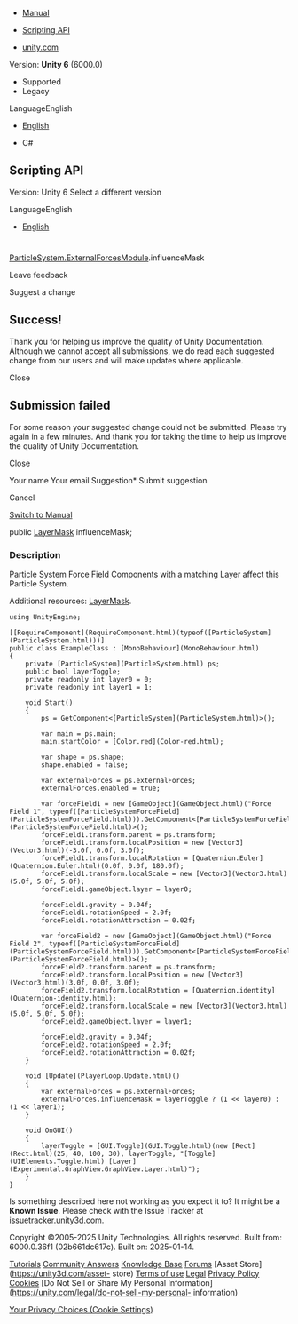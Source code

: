 [ ]()

  * [Manual](../Manual/index.html)
  * [Scripting API](../ScriptReference/index.html)

  * [unity.com](https://unity.com/)

Version: **Unity 6** (6000.0)

  * Supported
  * Legacy

LanguageEnglish

  * [English]()

  * C#

[ ](https://docs.unity3d.com)

## Scripting API

Version: Unity 6 Select a different version

LanguageEnglish

  * [English]()

#
[ParticleSystem.ExternalForcesModule](ParticleSystem.ExternalForcesModule.html).influenceMask

Leave feedback

Suggest a change

## Success!

Thank you for helping us improve the quality of Unity Documentation. Although
we cannot accept all submissions, we do read each suggested change from our
users and will make updates where applicable.

Close

## Submission failed

For some reason your suggested change could not be submitted. Please <a>try
again</a> in a few minutes. And thank you for taking the time to help us
improve the quality of Unity Documentation.

Close

Your name Your email Suggestion* Submit suggestion

Cancel

[Switch to Manual](../Manual/class-ParticleSystem.html "Go to ParticleSystem
Component in the Manual")

public [LayerMask](LayerMask.html) influenceMask;

### Description

Particle System Force Field Components with a matching Layer affect this
Particle System.

Additional resources: [LayerMask](LayerMask.html).

    
    
    using UnityEngine;  
      
    [[RequireComponent](RequireComponent.html)(typeof([ParticleSystem](ParticleSystem.html)))]
    public class ExampleClass : [MonoBehaviour](MonoBehaviour.html)
    {
        private [ParticleSystem](ParticleSystem.html) ps;
        public bool layerToggle;
        private readonly int layer0 = 0;
        private readonly int layer1 = 1;  
      
        void Start()
        {
            ps = GetComponent<[ParticleSystem](ParticleSystem.html)>();  
      
            var main = ps.main;
            main.startColor = [Color.red](Color-red.html);  
      
            var shape = ps.shape;
            shape.enabled = false;  
      
            var externalForces = ps.externalForces;
            externalForces.enabled = true;  
      
            var forceField1 = new [GameObject](GameObject.html)("Force Field 1", typeof([ParticleSystemForceField](ParticleSystemForceField.html))).GetComponent<[ParticleSystemForceField](ParticleSystemForceField.html)>();
            forceField1.transform.parent = ps.transform;
            forceField1.transform.localPosition = new [Vector3](Vector3.html)(-3.0f, 0.0f, 3.0f);
            forceField1.transform.localRotation = [Quaternion.Euler](Quaternion.Euler.html)(0.0f, 0.0f, 180.0f);
            forceField1.transform.localScale = new [Vector3](Vector3.html)(5.0f, 5.0f, 5.0f);
            forceField1.gameObject.layer = layer0;  
      
            forceField1.gravity = 0.04f;
            forceField1.rotationSpeed = 2.0f;
            forceField1.rotationAttraction = 0.02f;  
      
            var forceField2 = new [GameObject](GameObject.html)("Force Field 2", typeof([ParticleSystemForceField](ParticleSystemForceField.html))).GetComponent<[ParticleSystemForceField](ParticleSystemForceField.html)>();
            forceField2.transform.parent = ps.transform;
            forceField2.transform.localPosition = new [Vector3](Vector3.html)(3.0f, 0.0f, 3.0f);
            forceField2.transform.localRotation = [Quaternion.identity](Quaternion-identity.html);
            forceField2.transform.localScale = new [Vector3](Vector3.html)(5.0f, 5.0f, 5.0f);
            forceField2.gameObject.layer = layer1;  
      
            forceField2.gravity = 0.04f;
            forceField2.rotationSpeed = 2.0f;
            forceField2.rotationAttraction = 0.02f;
        }  
      
        void [Update](PlayerLoop.Update.html)()
        {
            var externalForces = ps.externalForces;
            externalForces.influenceMask = layerToggle ? (1 << layer0) : (1 << layer1);
        }  
      
        void OnGUI()
        {
            layerToggle = [GUI.Toggle](GUI.Toggle.html)(new [Rect](Rect.html)(25, 40, 100, 30), layerToggle, "[Toggle](UIElements.Toggle.html) [Layer](Experimental.GraphView.GraphView.Layer.html)");
        }
    }
    

Is something described here not working as you expect it to? It might be a
**Known Issue**. Please check with the Issue Tracker at
[issuetracker.unity3d.com](https://issuetracker.unity3d.com).

Copyright ©2005-2025 Unity Technologies. All rights reserved. Built from:
6000.0.36f1 (02b661dc617c). Built on: 2025-01-14.

[Tutorials](https://unity3d.com/learn) [Community
Answers](https://answers.unity3d.com) [Knowledge
Base](https://support.unity3d.com/hc/en-us)
[Forums](https://forum.unity3d.com) [Asset Store](https://unity3d.com/asset-
store) [Terms of use](https://docs.unity3d.com/Manual/TermsOfUse.html)
[Legal](https://unity.com/legal) [Privacy
Policy](https://unity.com/legal/privacy-policy)
[Cookies](https://unity.com/legal/cookie-policy) [Do Not Sell or Share My
Personal Information](https://unity.com/legal/do-not-sell-my-personal-
information)

[Your Privacy Choices (Cookie Settings)](javascript:void\(0\);)

